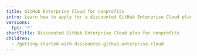 ```yaml
---
title: GitHub Enterprise Cloud for nonprofits
intro: Learn how to apply for a discounted GitHub Enterprise Cloud plan for nonprofits.
versions:
  fpt: '*'
shortTitle: Discounted GitHub Enterprise Cloud plan for nonprofits
children:
  - /getting-started-with-discounted-github-enterprise-cloud
---
```


